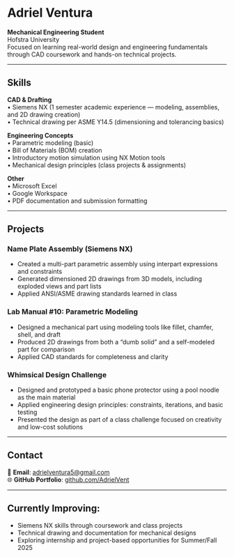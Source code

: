 # Adriel Ventura

**Mechanical Engineering Student**  
Hofstra University  
Focused on learning real-world design and engineering fundamentals through CAD coursework and hands-on technical projects.

---

## Skills

**CAD & Drafting**  
• Siemens NX (1 semester academic experience — modeling, assemblies, and 2D drawing creation)  
• Technical drawing per ASME Y14.5 (dimensioning and tolerancing basics)

**Engineering Concepts**  
• Parametric modeling (basic)  
• Bill of Materials (BOM) creation  
• Introductory motion simulation using NX Motion tools  
• Mechanical design principles (class projects & assignments)

**Other**  
• Microsoft Excel  
• Google Workspace  
• PDF documentation and submission formatting

---

## Projects

### Name Plate Assembly (Siemens NX)
- Created a multi-part parametric assembly using interpart expressions and constraints  
- Generated dimensioned 2D drawings from 3D models, including exploded views and part lists  
- Applied ANSI/ASME drawing standards learned in class

### Lab Manual #10: Parametric Modeling
- Designed a mechanical part using modeling tools like fillet, chamfer, shell, and draft  
- Produced 2D drawings from both a “dumb solid” and a self-modeled part for comparison  
- Applied CAD standards for completeness and clarity

### Whimsical Design Challenge
- Designed and prototyped a basic phone protector using a pool noodle as the main material  
- Applied engineering design principles: constraints, iterations, and basic testing  
- Presented the design as part of a class challenge focused on creativity and low-cost solutions

---

## Contact

📧 **Email**: adrielventura5@gmail.com  
🌐 **GitHub Portfolio**: [github.com/AdrielVent](https://github.com/AdrielVent)

---

## Currently Improving:
- Siemens NX skills through coursework and class projects  
- Technical drawing and documentation for mechanical designs  
- Exploring internship and project-based opportunities for Summer/Fall 2025
